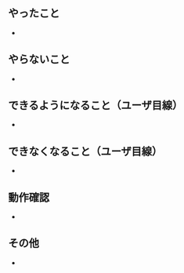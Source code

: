 ## やったこと

* 

## やらないこと

*  

## できるようになること（ユーザ目線）

* 

## できなくなること（ユーザ目線）

* 

## 動作確認

* 

## その他

*